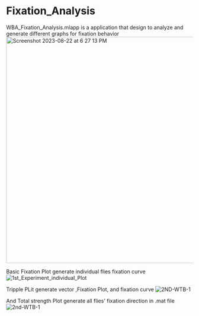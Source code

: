 # Fixation_Analysis
WBA_Fixation_Analysis.mlapp is a application that design to analyze and generate different graphs for fixation behavior <img width="611" alt="Screenshot 2023-08-22 at 6 27 13 PM" src="https://github.com/NEUGUAGE/Fixation_Analysis/assets/87538313/69d88f49-a6a1-4895-8e0a-e5011a2eac95">


Basic Fixation Plot generate individual flies fixation curve
![1st_Experiment_individual_Plot](https://github.com/NEUGUAGE/Fixation_Analysis/assets/87538313/a632852a-a2af-4039-b293-18243e2663fe)

Tripple PLit generate vector ,Fixation Plot, and fixation curve
![2ND-WTB-1](https://github.com/NEUGUAGE/Fixation_Analysis/assets/87538313/ddd07720-419f-4703-96a4-e3fc19f1dee0)

And Total strength Plot generate all flies' fixation direction in .mat file
![2nd-WTB-1](https://github.com/NEUGUAGE/Fixation_Analysis/assets/87538313/fc3bda1a-d071-4976-8484-9c50b46627de)
